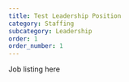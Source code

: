 ```yaml
---
title: Test Leadership Position
category: Staffing
subcategory: Leadership
order: 1
order_number: 1
---
```


Job listing here